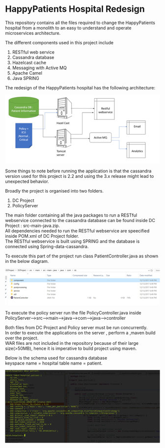 <h1> HappyPatients Hospital Redesign </h1>

This repository contains all the files required to change the HappyPatients hospital from a monolith to an easy to understand and operate microservices architecture. <br>

The different components used in this project include <br>

1. RESTful web service <br>
2. Cassandra database <br>
3. Hazelcast cache <br>
4. Messaging with Active MQ <br>
5. Apache Camel <br>
6. Java SPRING <br>

The redesign of the HappyPatients hospital has the following architecture: <br>

![alt text](https://github.com/svishrut93/Distributed-computing/blob/master/Happy%20Hospital%20Project/Architecture/architecture.PNG)


Some things to note before running the application is that the cassandra version used for this project is 2.2 and using the 3.x release might lead to unexpected behavior.<br> 


Broadly the project is organised into two folders.<br> 
1. DC Project<br> 
2. PolicyServer<br> 

The main folder containing all the java packages to run a RESTful webservice connected to the cassandra database can be found inside DC Project : src-main-java.zip.<br>
All dependencies needed to run the RESTful webservice are speecified inside POM.xml of DC Project folder.<br>
The RESTful webservice is built using SPRING and the database is connected using Spring-data-cassandra. 

To execute this part of the project run class PatientController.java as shown in the below diagram.<br>

![alt text](https://github.com/svishrut93/Distributed-computing/blob/master/Happy%20Hospital%20Project/Architecture/DC%20structure.PNG)

To execute the policy server run the file PolicyController.java inside PolicyServer-->src-->main-->java-->com-->java-->controller <br>


Both files from DC Project and Policy server must be run concurrently.<br> 
In order to execute the applications on the server , perform a ,maven build over the project. <br>
WAR files are not included in the repository because of their large size(>50MB), hence it is imperative to build project using maven. <br> 

Below is the schema used for cassandra database <br> 
keyspace name = hospital 
table name = patient.

![alt text](https://github.com/svishrut93/Distributed-computing/blob/master/Happy%20Hospital%20Project/Architecture/Schema.png)











